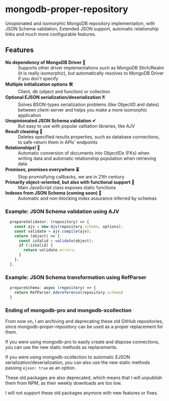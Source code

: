 # mongodb-proper-repository
Unopionated and isomorphic MongoDB repository implementation, with JSON Schema validation, Extended JSON support, automatic relationship links and much more configurable features.

## Features

<dl>
  <dt><b>No dependency of MongoDB Driver 🗽</b></dt>
  <dd>Supports other driver implementations such as MongoDB Stich/Realm (it is really isomorphic), but automatically resolves to MongoDB Driver if you don't specify</dd>
  
  <dt><b>Multiple initialization options 🛠</b></dt>
  <dd>Client, db (object and function) or collection</dd>
  
  <dt><b>Optional EJSON serialization/deserialization 🃏</b></dt>
  <dd>Solves BSON-types serialization problems (like ObjectID and dates) between client-server and helps you make a more isomorphic application</dd>
  
  <dt><b>Unopinionated JSON Schema validation ✔</b></dt>
  <dd>But easy to use with popular valitation libraries, like AJV</dd>
  
  <dt><b>Result cleaning 🧹</b></dt>
  <dd>Deletes specified results properties, such as database connections, to safe-return them in APIs' endpoints</dd>
  
  <dt><b>Relationships! 🔗</b></dt>
  <dd>Automatic conversion of documents into ObjectIDs (FKs) when writing data and automatic relationship population when retrieving data </dd>
  
  <dt><b>Promises, promises everywhere ⏳</b></dt>
  <dd>Stop promisifying callbacks, we are in 21th century</dd>
  
  <dt><b>Primarily object-oriented, but also with functional support 🧩</b></dt>
  <dd>Main JavaScript class exposes static functions</dd>
  
  <dt><b>Indexes from JSON Schema (coming soon) 🚧</b></dt>
  <dd>Automatic and non-blocking index assurance inferred by schemas</dd>
</dl>

### Example: JSON Schema validation using AJV

```javascript
  prepareValidator: (repository) => {
    const ajv = new Ajv(repository.schema, options);
    const validate = ajv.compile(ajv);
    return (object) => {
      const isValid = validate(object);
      if (!isValid) {
        return validate.errors;
      }
    };
  },
```

### Example: JSON Schema transformation using RefParser

```javascript
  prepareSchema: async (repository) => {
    return RefParser.$dereference(repository.schema)
  }
```

### Ending of mongodb-pro and mongodb-xcollection

From now on, I am archiving and deprecating these old GitHub repositories, since mongodb-proper-repository can be used as a proper replacement for them.

If you were using mongodb-pro to easily create and dispose connections, you can use the new static methods as replacements.

If you were using mongodb-xcollection to automatic EJSON serialization/deserialization, you can also use the new static methods passing `ejson: true` as an option.

These old packages are also deprecated, which means that I will unpublish them from NPM, as their weekly downloads are too low.

I will not support these old packages anymore with new features or fixes. 
